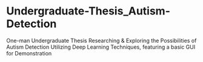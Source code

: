 # Undergraduate-Thesis_Autism-Detection
One-man Undergraduate Thesis Researching &amp; Exploring the Possibilities of Autism Detection Utilizing Deep Learning Techniques, featuring a basic GUI for Demonstration
